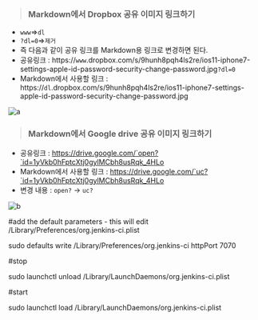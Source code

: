 >### Markdown에서 Dropbox 공유 이미지 링크하기
- `www`=>`dl`
- `?dl=0`=>`제거`
- 즉 다음과 같이 공유 링크를 Markdown용 링크로 변경하면 된다.
- 공유링크 : https://`www`.dropbox.com/s/9hunh8pqh4ls2re/ios11-iphone7-settings-apple-id-password-security-change-password.jpg`?dl=0`
- Markdown에서 사용할 링크 : https://`dl`.dropbox.com/s/9hunh8pqh4ls2re/ios11-iphone7-settings-apple-id-password-security-change-password.jpg

 ![a](https://dl.dropboxusercontent.com/s/9hunh8pqh4ls2re/ios11-iphone7-settings-apple-id-password-security-change-password.jpg)

>### Markdown에서 Google drive 공유 이미지 링크하기
- 공유링크 : https://drive.google.com/`open?`id=1yVkb0hFptcXtj0gylMCbh8usRqk_4HLo <br>
- Markdown에서 사용할 링크 : https://drive.google.com/`uc?`id=1yVkb0hFptcXtj0gylMCbh8usRqk_4HLo <br>
- 변경 내용 : `open?` -> `uc?` <br>

 ![b](https://drive.google.com/uc?id=1yVkb0hFptcXtj0gylMCbh8usRqk_4HLo)




#add the default parameters - this will edit /Library/Preferences/org.jenkins-ci.plist

sudo defaults write /Library/Preferences/org.jenkins-ci httpPort 7070

#stop

sudo launchctl unload /Library/LaunchDaemons/org.jenkins-ci.plist

#start

sudo launchctl load /Library/LaunchDaemons/org.jenkins-ci.plist
